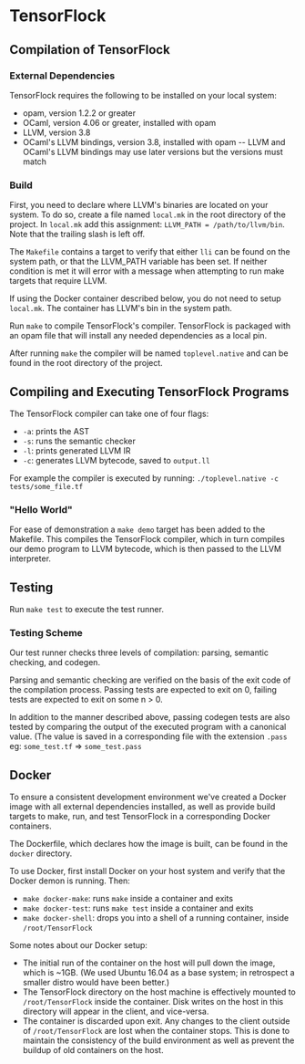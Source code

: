 # TensorFlock

## Compilation of TensorFlock
### External Dependencies
TensorFlock requires the following to be installed on your local system:
- opam, version 1.2.2 or greater
- OCaml, version 4.06 or greater, installed with opam
- LLVM, version 3.8
- OCaml's LLVM bindings, version 3.8, installed with opam
-- LLVM and OCaml's LLVM bindings may use later versions but the versions must match

### Build
First, you need to declare where LLVM's binaries are located on your system. To do so, create a file named `local.mk` in the root directory of the project. In `local.mk` add this assignment: `LLVM_PATH = /path/to/llvm/bin`. Note that the trailing slash is left off.

The `Makefile` contains a target to verify that either `lli` can be found on the system path, or that the LLVM_PATH variable has been set. If neither condition is met it will error with a message when attempting to run make targets that require LLVM.

If using the Docker container described below, you do not need to setup `local.mk`. The container has LLVM's bin in the system path.

Run `make` to compile TensorFlock's compiler. TensorFlock is packaged with an opam file that will install any needed dependencies as a local pin.

After running `make` the compiler will be named `toplevel.native` and can be found in the root directory of the project.

## Compiling and Executing TensorFlock Programs
The TensorFlock compiler can take one of four flags:
- `-a`: prints the AST
- `-s`: runs the semantic checker
- `-l`: prints generated LLVM IR
- `-c`: generates LLVM bytecode, saved to `output.ll`

For example the compiler is executed by running: `./toplevel.native -c tests/some_file.tf`

### "Hello World"
For ease of demonstration a `make demo` target has been added to the Makefile. This compiles the TensorFlock compiler, which in turn compiles our demo program to LLVM bytecode, which is then passed to the LLVM interpreter.

## Testing
Run `make test` to execute the test runner.

### Testing Scheme
Our test runner checks three levels of compilation: parsing, semantic checking, and codegen.

Parsing and semantic checking are verified on the basis of the exit code of the compilation process. Passing tests are expected to exit on 0, failing tests are expected to exit on some n > 0.

In addition to the manner described above, passing codegen tests are also tested by comparing the output of the executed program with a canonical value. (The value is saved in a corresponding file with the extension `.pass` eg: `some_test.tf` => `some_test.pass`

## Docker
To ensure a consistent development environment we've created a Docker image with all external dependencies installed, as well as provide build targets to make, run, and test TensorFlock in a corresponding Docker containers.

The Dockerfile, which declares how the image is built, can be found in the `docker` directory.

To use Docker, first install Docker on your host system and verify that the Docker demon is running. Then:
- `make docker-make`: runs `make` inside a container and exits
- `make docker-test`: runs `make test` inside a container and exits
- `make docker-shell`: drops you into a shell of a running container, inside `/root/TensorFlock`

Some notes about our Docker setup:
- The initial run of the container on the host will pull down the image, which is ~1GB. (We used Ubuntu 16.04 as a base system; in retrospect a smaller distro would have been better.)
- The TensorFlock directory on the host machine is effectively mounted to `/root/TensorFlock` inside the container. Disk writes on the host in this directory will appear in the client, and vice-versa.
- The container is discarded upon exit. Any changes to the client outside of `/root/TensorFlock` are lost when the container stops. This is done to maintain the consistency of the build environment as well as prevent the buildup of old containers on the host.
